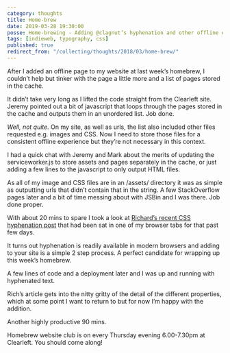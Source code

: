 ```yaml
---
category: thoughts
title: Home-brew
date: 2019-03-28 19:30:00
posse: Home-brewing - Adding @clagnut’s hyphenation and other offline enhancements
tags: [indieweb, typography, css]
published: true
redirect_from: "/collecting/thoughts/2018/03/home-brew/"
---
```


After I added an offline page to my website at last week’s homebrew, I couldn’t help but tinker with the page a little more and a list of pages stored in the cache.

It didn’t take very long as I lifted the code straight from the Clearleft site. Jeremy pointed out a bit of javascript that loops through the pages stored in the cache and outputs them in an unordered list. Job done.

_Well, not quite._ On my site, as well as urls, the list also included other files requested e.g. images and CSS. Now I need to store those files for a consistent offline experience but they’re not necessary in this context.

I had a quick chat with Jeremy and Mark about the merits of updating the serviceworker.js to store assets and pages separately in the cache, or just adding a few lines to the javascript to only output HTML files.

As all of my image and CSS files are in an /assets/ directory it was as simple as outputting urls that didn’t contain that in the string. A few StackOverflow pages later and a bit of time messing about with JSBin and I was there. Job done proper.

With about 20 mins to spare I took a look at [Richard’s recent CSS hyphenation post](http://clagnut.com/blog/2395/) that had been sat in one of my browser tabs for that past few days.

It turns out hyphenation is readily available in modern browsers and adding to your site is a simple 2 step process. A perfect candidate for wrapping up this week’s homebrew.

A few lines of code and a deployment later and I was up and running with hyphenated text.

Rich’s article gets into the nitty gritty of the detail of the different properties, which at some point I want to return to but for now I’m happy with the addition.

Another highly productive 90 mins.

Homebrew website club is on every Thursday evening 6.00-7.30pm at Clearleft. You should come along!
